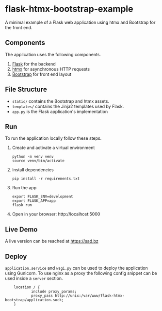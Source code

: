 # flask-htmx-bootstrap-example
A minimal example of a Flask web application using htmx and Bootstrap for the front end.

## Components
The application uses the following components.
1. [Flask](https://flask.palletsprojects.com) for the backend
2. [htmx](https://htmx.org/) for asynchronous HTTP requests
3. [Bootstrap](https://getbootstrap.com/) for front end layout

## File Structure
- ```static/``` contains the Bootstrap and htmx assets.
- ```templates/``` contains the Jinja2 templates used by Flask.
- ```app.py``` is the Flask application's implementation

## Run
To run the application locally follow these steps.

1. Create and activate a virtual environment
    ```
    python -m venv venv
    source venv/bin/activate
    ```
2. Install dependencies
    ```
    pip install -r requirements.txt
    ```
3. Run the app
    ```
    export FLASK_ENV=development
    export FLASK_APP=app
    flask run
    ```
4. Open in your browser: http://localhost:5000

## Live Demo
A live version can be reached at https://sad.bz

## Deploy
```application.service``` and ```wsgi.py``` can be used to deploy the application using Gunicorn. To use nginx as a proxy the following config snippet can be used inside a ```server``` section.

```
    location / {
            include proxy_params;
            proxy_pass http://unix:/var/www/flask-htmx-bootstrap/application.sock;
    }
```


